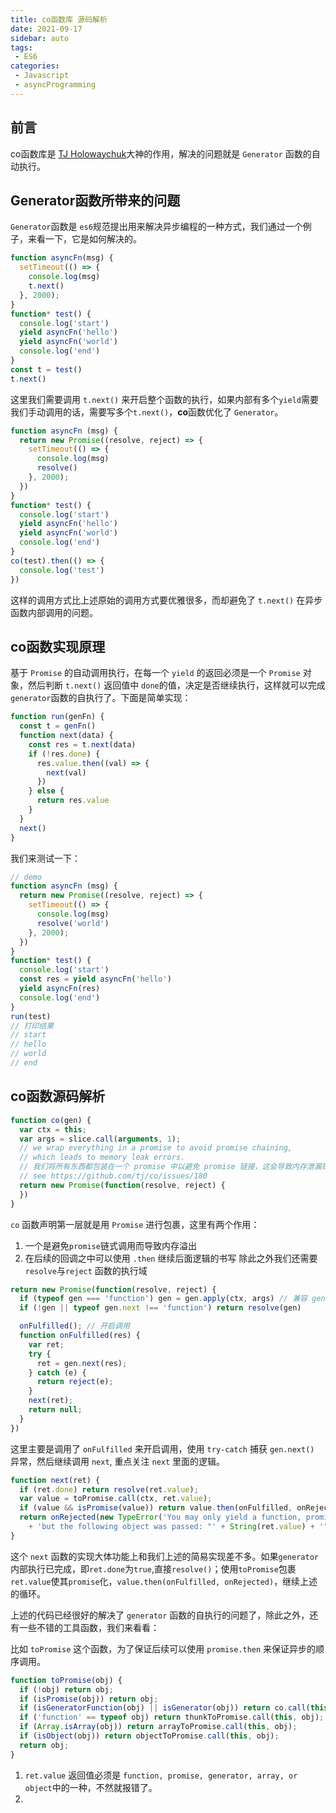 ```yaml
---
title: co函数库 源码解析
date: 2021-09-17
sidebar: auto
tags: 
 - ES6
categories:
 - Javascript
 - asyncProgramming
---
```


## 前言

co函数库是 [TJ Holowaychuk](https://github.com/tj)大神的作用，解决的问题就是 `Generator`  函数的自动执行。

## Generator函数所带来的问题

`Generator`函数是 `es6`规范提出用来解决异步编程的一种方式，我们通过一个例子，来看一下，它是如何解决的。

```js
function asyncFn(msg) {
  setTimeout(() => {
    console.log(msg)
    t.next()
  }, 2000);
}
function* test() {
  console.log('start')
  yield asyncFn('hello')
  yield asyncFn('world')
  console.log('end')
}
const t = test()
t.next()
```
这里我们需要调用 `t.next()` 来开启整个函数的执行，如果内部有多个`yield`需要我们手动调用的话，需要写多个`t.next()`，**co**函数优化了 `Generator`。

```js
function asyncFn (msg) {
  return new Promise((resolve, reject) => {
    setTimeout(() => {
      console.log(msg)
      resolve()
    }, 2000);
  })
}
function* test() {
  console.log('start')
  yield asyncFn('hello')
  yield asyncFn('world')
  console.log('end')
}
co(test).then(() => {
  console.log('test')
})
```
这样的调用方式比上述原始的调用方式要优雅很多，而却避免了 `t.next()` 在异步函数内部调用的问题。

## co函数实现原理

基于 `Promise` 的自动调用执行，在每一个 `yield` 的返回必须是一个 `Promise` 对象，然后判断 `t.next()` 返回值中 `done`的值，决定是否继续执行，这样就可以完成`generator`函数的自执行了。下面是简单实现：

```js
function run(genFn) {
  const t = genFn()
  function next(data) {
    const res = t.next(data)
    if (!res.done) {
      res.value.then((val) => {
        next(val)
      })
    } else {
      return res.value
    }
  }
  next()
}
```
我们来测试一下：
```js
// demo
function asyncFn (msg) {
  return new Promise((resolve, reject) => {
    setTimeout(() => {
      console.log(msg)
      resolve('world')
    }, 2000);
  })
}
function* test() {
  console.log('start')
  const res = yield asyncFn('hello')
  yield asyncFn(res)
  console.log('end')
}
run(test)
// 打印结果
// start
// hello
// world
// end
```
## co函数源码解析

```js
function co(gen) {
  var ctx = this;
  var args = slice.call(arguments, 1);
  // we wrap everything in a promise to avoid promise chaining,
  // which leads to memory leak errors.
  // 我们将所有东西都包装在一个 promise 中以避免 promise 链接，这会导致内存泄漏错误
  // see https://github.com/tj/co/issues/180
  return new Promise(function(resolve, reject) {
  })
}
```
`co` 函数声明第一层就是用 `Promise` 进行包裹，这里有两个作用：
1. 一个是避免`promise`链式调用而导致内存溢出
2. 在后续的回调之中可以使用 `.then` 继续后面逻辑的书写
除此之外我们还需要 `resolve`与`reject` 函数的执行域


```js
return new Promise(function(resolve, reject) {
  if (typeof gen === 'function') gen = gen.apply(ctx, args) // 兼容 gen 方式传入，也可以是 gen()
  if (!gen || typeof gen.next !== 'function') return resolve(gen)

  onFulfilled(); // 开启调用
  function onFulfilled(res) {
    var ret;
    try {
      ret = gen.next(res);
    } catch (e) {
      return reject(e);
    }
    next(ret);
    return null;
  }
})
```

这里主要是调用了 `onFulfilled` 来开启调用，使用 `try-catch` 捕获 `gen.next()` 异常，然后继续调用 `next`, 重点关注 `next` 里面的逻辑。

```js
function next(ret) {
  if (ret.done) return resolve(ret.value);
  var value = toPromise.call(ctx, ret.value);
  if (value && isPromise(value)) return value.then(onFulfilled, onRejected);
  return onRejected(new TypeError('You may only yield a function, promise, generator, array, or object, '
    + 'but the following object was passed: "' + String(ret.value) + '"'));
}
```

这个 `next` 函数的实现大体功能上和我们上述的简易实现差不多。如果`generator`内部执行已完成，即`ret.done`为`true`,直接`resolve()`；使用`toPromise`包裹`ret.value`使其`promise`化，`value.then(onFulfilled, onRejected)`，继续上述的循环。

上述的代码已经很好的解决了 `generator` 函数的自执行的问题了，除此之外，还有一些不错的工具函数，我们来看看：

比如 `toPromise` 这个函数，为了保证后续可以使用 `promise.then` 来保证异步的顺序调用。

```js
function toPromise(obj) {
  if (!obj) return obj;
  if (isPromise(obj)) return obj;
  if (isGeneratorFunction(obj) || isGenerator(obj)) return co.call(this, obj);
  if ('function' == typeof obj) return thunkToPromise.call(this, obj);
  if (Array.isArray(obj)) return arrayToPromise.call(this, obj);
  if (isObject(obj)) return objectToPromise.call(this, obj);
  return obj;
}
```
1. `ret.value` 返回值必须是 `function, promise, generator, array, or object`中的一种，不然就报错了。
2. 











